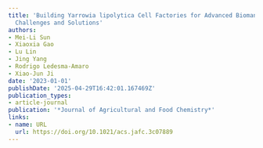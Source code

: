 ```yaml
---
title: 'Building Yarrowia lipolytica Cell Factories for Advanced Biomanufacturing:
  Challenges and Solutions'
authors:
- Mei-Li Sun
- Xiaoxia Gao
- Lu Lin
- Jing Yang
- Rodrigo Ledesma‐Amaro
- Xiao‐Jun Ji
date: '2023-01-01'
publishDate: '2025-04-29T16:42:01.167469Z'
publication_types:
- article-journal
publication: '*Journal of Agricultural and Food Chemistry*'
links:
- name: URL
  url: https://doi.org/10.1021/acs.jafc.3c07889
---
```


